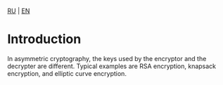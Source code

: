 [RU](./introduction.md) | [EN](./introduction-en.md)

# Introduction

In asymmetric cryptography, the keys used by the encryptor and the decrypter are different. Typical examples are RSA encryption, knapsack encryption, and elliptic curve encryption.
